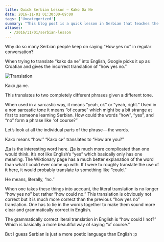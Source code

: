 ```yaml
---
title: Quick Serbian Lesson — Kako Da Ne
date: 2016-11-01 01:30:00+09:00
tags: ['Uncategorized']
summary: "This blog post is a quick lesson in Serbian that teaches the meaning of the phrase 'kako da ne.' The phrase can be translated to 'how could I not?' which is a more beautiful way of saying 'of course.'"
aliases:
  - /2016/11/01/serbian-lesson
---
```


Why do so many Serbian people keep on saying “How yes no” in regular conversation?

When trying to translate “kako da ne” into English, Google picks it up as Croatian and gives the incorrect translation of “how yes no.”

![Translation](/images/serbian_lesson/translation.png)

Како да не.

This translates to two completely different phrases given a different tone.

When used in a sarcastic way, it means “yeah, ok” or “yeah, right.” Used in a non sarcastic tone it means “of course” which might be a bit strange at first to someone learning Serbian. How could the words “how”, “yes”, and “no” form a phrase like “of course?”

Let’s look at all the individual parts of the phrase — the words.

Како means “how.” “Како си” translates to “How are you?”

Да is the interesting word here. Да is much more complicated than one would think. It’s not like English’s “yes” which basically only has one meaning. The Wiktionary page has a much better explanation of the word than what I could ever come up with. If I were to roughly translate the use of it here, it would probably translate to something like “could.”

Не means, literally, “no.”

When one takes these things into account, the literal translation is no longer “how yes no” but rather “how could no.” This translation is obviously not correct but it is much more correct than the previous “how yes no” translation. One has to tie in the words together to make them sound more clear and grammatically correct in English.

The grammatically correct literal translation in English is “how could I not?” Which is basically a more beautiful way of saying “of course.”

But I guess Serbian is just a more poetic language than English :p
